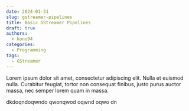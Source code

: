 ```yaml
--- 
date: 2024-01-31
slug: gstreamer-pipelines
title: Basic GStreamer Pipelines
draft: true
authors:
  - kono94 
categories:
  - Programming
tags:
  - GStreamer
---
```



Lorem ipsum dolor sit amet, consectetur adipiscing elit. Nulla et euismod
nulla. Curabitur feugiat, tortor non consequat finibus, justo purus auctor
massa, nec semper lorem quam in massa.

<!-- more -->

dkdoqndoqwndo qwonqwod oqwnd oqwo dn